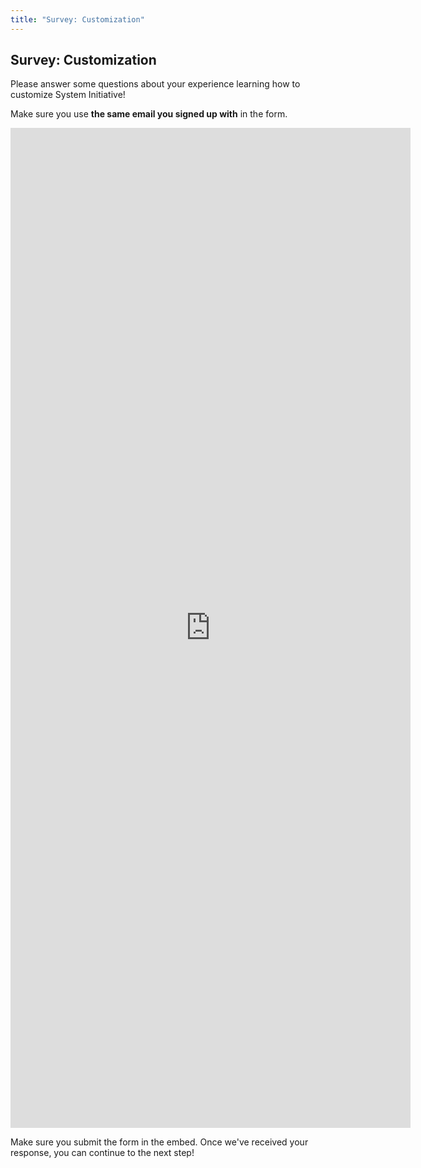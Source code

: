 ```yaml
---
title: "Survey: Customization"
---
```


## Survey: Customization

Please answer some questions about your experience learning how to customize System Initiative!

Make sure you use __the same email you signed up with__ in the form.

<iframe src="https://docs.google.com/forms/d/e/1FAIpQLSeWXtVybKyAgG8VED7_agaDzJG8Pd0UANeAfr3MqFQJ-7ewNA/viewform?embedded=true" 
        width="640" 
        height="1600" 
        frameborder="0"
        marginheight="0"
        marginwidth="0">Loading customization survey...</iframe>

Make sure you submit the form in the embed. Once we've received your response, you can continue to the next step!